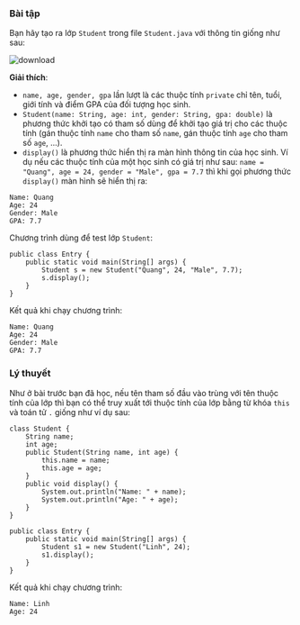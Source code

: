 ### Bài tập
Bạn hãy tạo ra lớp `Student` trong file `Student.java` với thông tin giống như sau:

![download](https://github.com/user-attachments/assets/255548fb-d4c3-4e4d-bfc9-0f8830a3ce16)

**Giải thích**:

- `name, age, gender, gpa` lần lượt là các thuộc tính `private` chỉ tên, tuổi, giới tính và điểm GPA của đối tượng học sinh.
- `Student(name: String, age: int, gender: String, gpa: double)` là phương thức khởi tạo có tham số dùng để khởi tạo giá trị cho các thuộc tính (gán thuộc tính `name` cho tham số `name`, gán thuộc tính `age` cho tham số `age`, ...).
- `display()` là phương thức hiển thị ra màn hình thông tin của học sinh. Ví dụ nếu các thuộc tính của một học sinh có giá trị như sau: `name = "Quang", age = 24, gender = "Male", gpa = 7.7` thì khi gọi phương thức `display()` màn hình sẽ hiển thị ra:
```
Name: Quang
Age: 24
Gender: Male
GPA: 7.7​
```
Chương trình dùng để test lớp `Student`:
```
public class Entry {
	public static void main(String[] args) {
		Student s = new Student("Quang", 24, "Male", 7.7);
		s.display();
	}
}
```
Kết quả khi chạy chương trình:
```
Name: Quang
Age: 24
Gender: Male
GPA: 7.7
```
### Lý thuyết
Như ở bài trước bạn đã học, nếu tên tham số đầu vào trùng với tên thuộc tính của lớp thì bạn có thể truy xuất tới thuộc tính của lớp bằng từ khóa `this` và toán tử `.` giống như ví dụ sau:
```
class Student {
	String name;
	int age;
	public Student(String name, int age) {
		this.name = name;
		this.age = age;
	}
	public void display() {
		System.out.println("Name: " + name);
		System.out.println("Age: " + age);
	}
}

public class Entry {
	public static void main(String[] args) {
		Student s1 = new Student("Linh", 24);
		s1.display();
	}
}
```
Kết quả khi chạy chương trình:
```
Name: Linh
Age: 24
```
